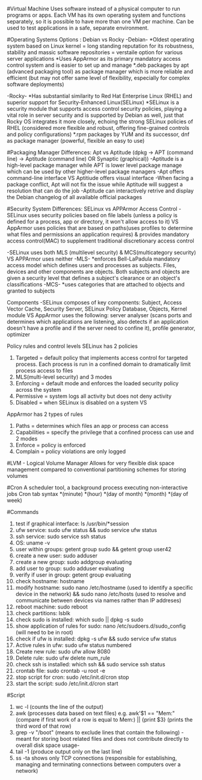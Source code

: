 #Virtual Machine
Uses software instead of a physical computer to run programs or apps. Each VM has its own operating system and functions separately, so it is possible to have more than one VM per machine. Can be used to test applications in a safe, separate environment.

#Operating Systems
Options : Debian vs Rocky
-Debian-
*Oldest operating system based on Linux kernel = long standing reputation for its robustness, stability and massic software repositories = verstaile option for various server applications
*Uses AppArmor as its primary mandatory access control system and is easier to set up and manage
*.deb packages by apt (advanced packaging tool) as package manager which is more reliable and efficient (but may not offer same level of flexibility, especially for complex software deployments)

-Rocky-
*Has substantial similarity to Red Hat Enterprise Linux (RHEL) and superior support for Security-Enhanced Linux(SELinux)
*SELinux is a security module that supports access control security policies, playing a vital role in server security and is supported by Debian as well, just that Rocky OS integrates it more closely, echoing the strong SELinux policies of RHEL (considered more flexible and robust, offering fine-grained controls and policy configurations)
*.rpm packages by YUM and its successor, dnf as package manager (powerful, flexible an easy to use)

#Packaging Manager
Differences: Apt vs Aptitude (dpkg -> APT (command line) -> Aptitude (command line) OR Synaptic (graphical))
-Aptitude is a high-level package manager while APT is lower level package manage which can be used by other higher-level package managers 
-Apt offers command-line interface VS Aptitiude offers visual interface
-When facing a package conflict, Apt will not fix the issue while Aptitude will suggest a resolution that can do the job
-Aptitude can interactively retrive and display the Debian changelog of all available official packages

#Security System
Differences: SELinux vs APPArmor
Access Control
-SELinux uses security policies based on file labels (unless a policy is defined for a process, app or directory, it won't allow access to it) VS 
AppArmor uses policies that are based on paths(uses profiles to determine what files and permissions an application requires) & provides mandatory access control(MAC) to supplement traditional discretionary access control

-SELinux uses both MLS (multilevel security) & MCS(multicategory security) VS 
APPArmor uses neither
-MLS-
*enforces Bell-LaPadula mandatory access model which defines users and processes as subjects. Files, devices and other components are objects. Both subjects and objects are given a security level that defines a subject's clearance or an object's classifications
-MCS-
*uses categories that are attached to objects and granted to subjects

Components
-SELinux composes of key components: Subject, Access Vector Cache, Security Server, SELinux Policy Database, Objects, Kernel module VS 
AppArmor uses the following: server analyser (scans ports and determines which applications are listening, also detects if an application doesn't have a profile and if the server need to confine it), profile generator, optimizer

Policy rules and control levels
SELinux has 2 policies
1. Targeted = default policy that implements access control for targeted process. Each process is run in a confined domain to dramatically limit process access to files
2. MLS(multi-level security)
and 3 modes
1. Enforcing = default mode and enforces the loaded security policy across the system
2. Permissive = system logs all activity but does not deny activity
3. Disabled = when SELinux is disabled on a system VS

AppArmor has 2 types of rules
1. Paths = determines which files an app or process can access
2. Capabilities = specify the privilege that a confined process can use
and 2 modes
1. Enforce = policy is enforced
2. Complain = policy violations are only logged

#LVM - Logical Volume Manager 
Allows for very flexible disk space management compared to conventional partitioning schemes for storing volumes

#Cron 
A scheduler tool, a background process executing non-interactive jobs
Cron tab syntax *(minute) *(hour) *(day of month) *(month) *(day of week)

#Commands
1. test if graphical interface: ls /usr/bin/*session
2. ufw service: sudo ufw status && sudo service ufw status
3. ssh service: sudo service ssh status
4. OS: uname -v
5. user within groups: getent group sudo && getent group user42
6. create a new user: sudo adduser <user>
7. create a new group: sudo addgroup evaluating
8. add user to group: sudo adduser <user> evaluating
9. verify if user in group: getent group evaluating
10. check hostname: hostname
11. modify hostname: sudo nano /etc/hostname (used to identify a specific device in the network) && sudo nano /etc/hosts (used to resolve and communicate between devices via names rather than IP addreses)
12. reboot machine: sudo reboot
13. check partitions: lsblk
14. check sudo is installed: which sudo || dpkg -s sudo
15. show application of rules for sudo: nano /etc/sudoers.d/sudo_config (will need to be in root)
16. check if ufw is installed: dpkg -s ufw && sudo service ufw status
17. Active rules in ufw: sudo ufw status numbered
18. Create new rule: sudo ufw allow 8080
19. Delete rule: sudo ufw delete num_rule
20. check ssh is installed: which ssh && sudo service ssh status
21. crontab file: sudo crontab -u root -e
22. stop script for cron: sudo /etc/init.d/cron stop
23. start the script: sudo /etc/init.d/cron start

#Script
1. wc -l (counts the line of the output)
2. awk (processes data based on text files) e.g. awk'$1 == "Mem:" (compare if first work of a row is equal to Mem:) || {print $3} (prints the third word of that row)
3. grep -v "/boot" (means to exclude lines that contain the following) -meant for storing boot related files and does not contribute directly to overall disk space usage-
4. tail -1 (produce output only on the last line)
5. ss -ta shows only TCP connections (responsible for establishing, managing and terminating connections between computers over a network)